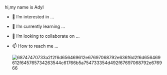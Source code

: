 hi,my name is Adyl
- 👀 I’m interested in ...
- 🌱 I’m currently learning ...
- 💞️ I’m looking to collaborate on ...
- 📫 How to reach me ...






  ![68747470733a2f2f6d656469612e67697068792e636f6d2f6d656469612f645765734263544c61766b5a754733354d492f67697068792e676966](https://github.com/adylbek1406/adylbek1406/assets/127371186/5f0a2bce-34c2-48e0-b17c-6d58219202ce)
